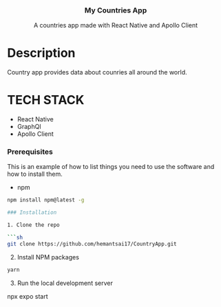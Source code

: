 <h3 align="center">
My Countries App
  </h3>
    <p align="center">
  A countries app made with React Native and Apollo Client
    <br />
</p>

  # Description 
   Country app provides data about counries all around the world.
   
 # TECH STACK 
  * React Native
  * GraphQl
  * Apollo Client

   ### Prerequisites

This is an example of how to list things you need to use the software and how to install them.

- npm

```sh
npm install npm@latest -g

### Installation

1. Clone the repo

```sh
git clone https://github.com/hemantsai17/CountryApp.git
```

2. Install NPM packages

```sh
yarn
```

3. Run the local development server

npx expo start
```
 
